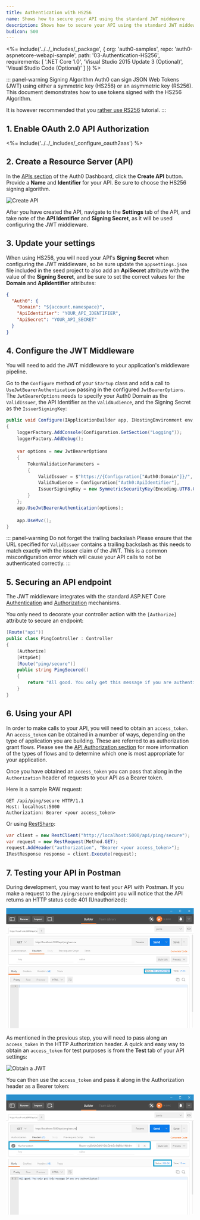 ```yaml
---
title: Authentication with HS256
name: Shows how to secure your API using the standard JWT middeware
description: Shows how to secure your API using the standard JWT middeware
budicon: 500
---
```


<%= include('../../_includes/_package', {
  org: 'auth0-samples',
  repo: 'auth0-aspnetcore-webapi-sample',
  path: '03-Authentication-HS256',
  requirements: [
    '.NET Core 1.0',
    'Visual Studio 2015 Update 3 (Optional)',
    'Visual Studio Code (Optional)'
  ]
}) %>

::: panel-warning Signing Algorithm
Auth0 can sign JSON Web Tokens (JWT) using either a symmetric key (HS256) or an asymmetric key (RS256). This document demonstrates how to use tokens signed with the HS256 Algorithm. 

It is however recommended that you [rather use RS256](/quickstart/backend/aspnet-core-webapi/01-authentication) tutorial.
:::

## 1. Enable OAuth 2.0 API Authorization

<%= include('../../_includes/_configure_oauth2aas') %>

## 2. Create a Resource Server (API)

In the [APIs section]("${manage_url}/#/apis) of the Auth0 Dashboard, click the **Create API** button. Provide a **Name** and **Identifier** for your API. Be sure to choose the HS256 signing algorithm.

![Create API](/media/articles/server-apis/aspnet-core-webapi/create-api-hs256.png)

After you have created the API, navigate to the **Settings** tab of the API, and take note of the **API Identifier** and **Signing Secret**, as it will be used configuring the JWT middleware.

## 3. Update your settings

When using HS256, you will need your API's **Signing Secret** when configuring the JWT middleware, so be sure update the `appsettings.json` file included in the seed project to also add an **ApiSecret** attribute with the value of the **Signing Secret**, and be sure to set the correct values for the **Domain** and **ApiIdentifier** attributes:

```json
{
  "Auth0": {
    "Domain": "${account.namespace}",
    "ApiIdentifier": "YOUR_API_IDENTIFIER",
    "ApiSecret": "YOUR_API_SECRET"
  }
}
```

## 4. Configure the JWT Middleware

You will need to add the JWT middleware to your application's middleware pipeline.

Go to the `Configure` method of your `Startup` class and add a call to `UseJwtBearerAuthentication` passing in the configured `JwtBearerOptions`. The `JwtBearerOptions` needs to specify your Auth0 Domain as the `ValidIssuer`, the API Identifier as the `ValidAudience`, and the Signing Secret as the `IssuerSigningKey`:

```csharp
public void Configure(IApplicationBuilder app, IHostingEnvironment env, ILoggerFactory loggerFactory)
{
    loggerFactory.AddConsole(Configuration.GetSection("Logging"));
    loggerFactory.AddDebug();

    var options = new JwtBearerOptions
    {
        TokenValidationParameters =
        {
            ValidIssuer = $"https://{Configuration["Auth0:Domain"]}/",
            ValidAudience = Configuration["Auth0:ApiIdentifier"],
            IssuerSigningKey = new SymmetricSecurityKey(Encoding.UTF8.GetBytes(Configuration["Auth0:ApiSecret"]))
        }
    };
    app.UseJwtBearerAuthentication(options);

    app.UseMvc();
}
```

::: panel-warning Do not forget the trailing backslash
Please ensure that the URL specified for `ValidIssuer` contains a trailing backslash as this needs to match exactly with the issuer claim of the JWT. This is a common misconfiguration error which will cause your API calls to not be authenticated correctly.
:::

## 5. Securing an API endpoint

The JWT middleware integrates with the standard ASP.NET Core [Authentication](https://docs.microsoft.com/en-us/aspnet/core/security/authentication/) and [Authorization](https://docs.microsoft.com/en-us/aspnet/core/security/authorization/) mechanisms.

You only need to decorate your controller action with the `[Authorize]` attribute to secure an endpoint:

```csharp
[Route("api")]
public class PingController : Controller
{
    [Authorize]
    [HttpGet]
    [Route("ping/secure")]
    public string PingSecured()
    {
        return "All good. You only get this message if you are authenticated.";
    }
}
```

## 6. Using your API

In order to make calls to your API, you will need to obtain an `access_token`. An `access_token` can be obtained in a number of ways, depending on the type of application you are building. These are referred to as authorization grant flows. Please see the [API Authorization section](/api-auth) for more information of the types of flows and to determine which one is most appropriate for your application.

Once you have obtained an `access_token` you can pass that along in the `Authorization` header of requests to your API as a Bearer token.

Here is a sample RAW request:

```text
GET /api/ping/secure HTTP/1.1
Host: localhost:5000
Authorization: Bearer <your access_token>
```

Or using [RestSharp](http://restsharp.org/):

```csharp
var client = new RestClient("http://localhost:5000/api/ping/secure");
var request = new RestRequest(Method.GET);
request.AddHeader("authorization", "Bearer <your access_token>");
IRestResponse response = client.Execute(request);
```

## 7. Testing your API in Postman

During development, you may want to test your API with Postman. If you make a request to the `/ping/secure` endpoint you will notice that the API returns an HTTP status code 401 (Unauthorized):

![Unauthorized request in Postman](/media/articles/server-apis/aspnet-core-webapi/postman-not-authorized.png)

As mentioned in the previous step, you will need to pass along an `access_token` in the HTTP Authorization header. A quick and easy way to obtain an `access_token` for test purposes is from the __Test__ tab of your API settings: 

![Obtain a JWT](/media/articles/server-apis/aspnet-core-webapi/request-access-token.png)

You can then use the `access_token` and pass it along in the Authorization header as a Bearer token:

![Authorized request in Postman](/media/articles/server-apis/aspnet-core-webapi/postman-authorized.png)
